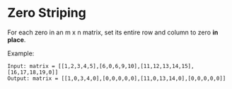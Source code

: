 # Zero Striping

For each zero in an m x n matrix, set its entire row and column to zero **in place**.

Example:
```
Input: matrix = [[1,2,3,4,5],[6,0,6,9,10],[11,12,13,14,15],[16,17,18,19,0]]
Output: matrix = [[1,0,3,4,0],[0,0,0,0,0],[11,0,13,14,0],[0,0,0,0,0]]
```